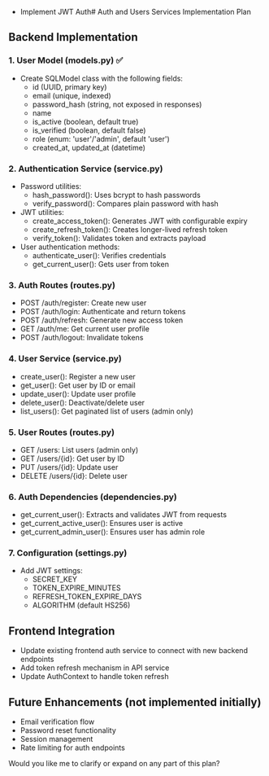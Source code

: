 - Implement JWT Auth# Auth and Users Services Implementation Plan

## Backend Implementation

### 1. User Model (models.py) ✅
- Create SQLModel class with the following fields:
  - id (UUID, primary key)
  - email (unique, indexed)
  - password_hash (string, not exposed in responses)
  - name
  - is_active (boolean, default true)
  - is_verified (boolean, default false)
  - role (enum: 'user'/'admin', default 'user')
  - created_at, updated_at (datetime)

### 2. Authentication Service (service.py)
- Password utilities:
  - hash_password(): Uses bcrypt to hash passwords
  - verify_password(): Compares plain password with hash
- JWT utilities:
  - create_access_token(): Generates JWT with configurable expiry
  - create_refresh_token(): Creates longer-lived refresh token
  - verify_token(): Validates token and extracts payload
- User authentication methods:
  - authenticate_user(): Verifies credentials
  - get_current_user(): Gets user from token

### 3. Auth Routes (routes.py)
- POST /auth/register: Create new user
- POST /auth/login: Authenticate and return tokens
- POST /auth/refresh: Generate new access token
- GET /auth/me: Get current user profile
- POST /auth/logout: Invalidate tokens

### 4. User Service (service.py)
- create_user(): Register a new user
- get_user(): Get user by ID or email
- update_user(): Update user profile
- delete_user(): Deactivate/delete user
- list_users(): Get paginated list of users (admin only)

### 5. User Routes (routes.py)
- GET /users: List users (admin only)
- GET /users/{id}: Get user by ID
- PUT /users/{id}: Update user
- DELETE /users/{id}: Delete user

### 6. Auth Dependencies (dependencies.py)
- get_current_user(): Extracts and validates JWT from requests
- get_current_active_user(): Ensures user is active
- get_current_admin_user(): Ensures user has admin role

### 7. Configuration (settings.py)
- Add JWT settings:
  - SECRET_KEY
  - TOKEN_EXPIRE_MINUTES
  - REFRESH_TOKEN_EXPIRE_DAYS
  - ALGORITHM (default HS256)

## Frontend Integration
- Update existing frontend auth service to connect with new backend endpoints
- Add token refresh mechanism in API service
- Update AuthContext to handle token refresh

## Future Enhancements (not implemented initially)
- Email verification flow
- Password reset functionality
- Session management
- Rate limiting for auth endpoints

Would you like me to clarify or expand on any part of this plan?
